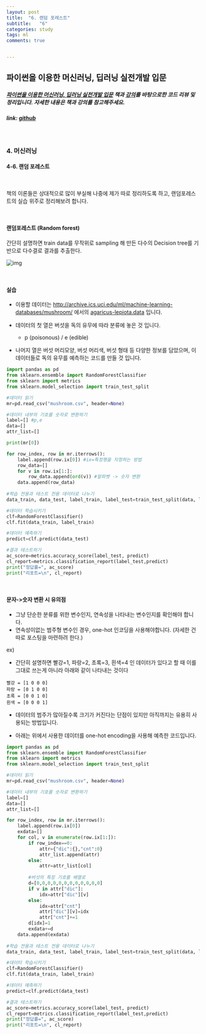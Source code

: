 ```yaml
---
layout: post
title:  "6. 랜덤 포레스트"
subtitle:   "6"
categories: study
tags: ml
comments: true


---
```




## 파이썬을 이용한 머신러닝, 딥러닝 실전개발 입문

##### [파이썬을 이용한 머신러닝, 딥러닝 실전개발 입문](http://wikibook.co.kr/python-machine-learning/) 책과 [강의](https://www.youtube.com/playlist?list=PLBXuLgInP-5m_vn9ycXHRl7hlsd1huqmS)를 바탕으로한 코드 리뷰 및 정리입니다. 자세한 내용은 책과 강의를 참고해주세요.

##### link: [*github*](https://github.com/Yeo0/Machine-Learning/blob/master/4-6.%20%EB%9E%9C%EB%8D%A4%ED%8F%AC%EB%A0%88%EC%8A%A4%ED%8A%B8.ipynb)

<br/>

### 4. 머신러닝

#### 4-6. 랜덤 포레스트

<br/>

책의 이론들은 상대적으로 많이 부실해 나중에 제가 따로 정리하도록 하고, 랜덤포레스트의 실습 위주로 정리해보려 합니다.

<br/>

#### 랜덤포레스트 (Random forest)

간단히 설명하면 train data를 무작위로 sampling 해 만든 다수의 Decision tree를 기반으로 다수결로 결과를 추출한다.

![img](https://ai2-s2-public.s3.amazonaws.com/figures/2017-08-08/639f3ed1831071861fe4dd81653fa064dec27864/8-Figure2-1.png)



<br/>

#### 실습

- 이용할 데이터는 http://archive.ics.uci.edu/ml/machine-learning-databases/mushroom/ 에서의 [agaricus-lepiota.data](http://archive.ics.uci.edu/ml/machine-learning-databases/mushroom/agaricus-lepiota.data) 입니다.

- 데이터의 첫 열은 버섯을 독의 유무에 따라 분류에 놓은 것 입니다.
  - p (poisonous) / e (edible)
- 나머지 열은 버섯 머리모양, 버섯 머리색, 버섯 형태 등 다양한 정보를 담았으며, 이 데이터들로 독의 유무를 예측하는 코드를 만들 것 입니다.

```python
import pandas as pd
from sklearn.ensemble import RandomForestClassifier
from sklearn import metrics
from sklearn.model_selection import train_test_split

#데이터 읽기
mr=pd.read_csv("mushroom.csv", header=None)

#데이터 내부의 기호를 숫자로 변환하기
label=[] #p,e
data=[]
attr_list=[]

print(mr[0])

for row_index, row in mr.iterrows():
    label.append(row.ix[0]) #ix=특정행을 지정하는 방법
    row_data=[]
    for v in row.ix[1:]:
        row_data.append(ord(v)) #알파벳 -> 숫자 변환
    data.append(row_data)
    
#학습 전용과 테스트 전용 데이터로 나누기
data_train, data_test, label_train, label_test=train_test_split(data, label)

#데이터 학습시키기
clf=RandomForestClassifier()
clf.fit(data_train, label_train)

#데이터 예측하기
predict=clf.predict(data_test)

#결과 테스트하기
ac_score=metrics.accuracy_score(label_test, predict)
cl_report=metrics.classification_report(label_test,predict)
print("정답률=", ac_score)
print("리포트=\n", cl_report)
```

<br/>

#### 문자->숫자 변환 시 유의점

- 그냥 단순한 분류를 위한 변수인지, 연속성을 나타내는 변수인지를 확인해야 합니다.
- 연속성이없는 범주형 변수인 경우, one-hot 인코딩을 사용해야합니다. (자세한 건 따로 포스팅을 마련하려 한다.)

ex)

- 간단히 설명하면 빨강=1, 파랑=2, 초록=3, 흰색=4 인 데이터가 있다고 할 때 이를 그대로 쓰는게 아니라 아래와 같이 나타내는 것이다

```
빨강 = [1 0 0 0]
파랑 = [0 1 0 0]
초록 = [0 0 1 0]
흰색 = [0 0 0 1]
```

- 데이터의 범주가 많아질수록 크기가 커진다는 단점이 있지만 아직까지는 유용히 사용되는 방법입니다. 

- 아래는 위에서 사용한 데이터를 one-hot encoding을 사용해 예측한 코드입니다.

```python
import pandas as pd
from sklearn.ensemble import RandomForestClassifier
from sklearn import metrics
from sklearn.model_selection import train_test_split

#데이터 읽기
mr=pd.read_csv("mushroom.csv", header=None)

#데이터 내부의 기호를 숫자로 변환하기
label=[]
data=[]
attr_list=[]

for row_index, row in mr.iterrows():
    label.append(row.ix[0])
    exdata=[]
    for col, v in enumerate(row.ix[1:]):
        if row_index==0:
            attr={"dic":{},"cnt":0}
            attr_list.append(attr)
        else:
            attr=attr_list[col]
            
        #버섯의 특징 기호를 배열로 
        d=[0,0,0,0,0,0,0,0,0,0,0,0]
        if v in attr["dic"]:
            idx=attr["dic"][v]
        else:
            idx=attr["cnt"]
            attr["dic"][v]=idx
            attr["cnt"]+=1
        d[idx]=1
        exdata+=d
    data.append(exdata)
    
#학습 전용과 테스트 전용 데이터로 나누기
data_train, data_test, label_train, label_test=train_test_split(data, label)

#데이터 학습시키기
clf=RandomForestClassifier()
clf.fit(data_train, label_train)

#데이터 예측하기
predict=clf.predict(data_test)

#결과 테스트하기
ac_score=metrics.accuracy_score(label_test, predict)
cl_report=metrics.classification_report(label_test,predict)
print("정답률=", ac_score)
print("리포트=\n", cl_report)
```



